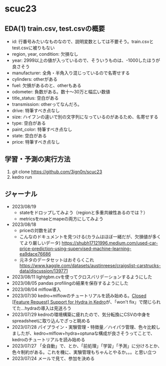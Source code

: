 # scuc23

## EDA(1) train.csv, test.csvの概要
- id: 行番号みたいなものなので、説明変数としては不要そう。train.csvとtest.csvに被りもない
- region, year, condition: 欠損なし
- year: 2999以上の値が入っているので、そういうものは、-1000したほうが良さそう
- manufacturer: 全角・半角入り混じっているので名寄せする
- cylinders: otherがある
- fuel: 欠損があるのと、otherもある
- odometer: 負数がある。数十〜30万と幅広い数値
- title_status: 空白がある
- transmission: otherってなんだろ。
- drive: 特筆すべき点なし
- size: ハイフンの違いで別の文字列になっているのがあるため、名寄せする
- type: 空白がある
- paint_color: 特筆すべき点なし
- state: 空白がある
- price: 特筆すべき点なし

## 学習・予測の実行方法
1. git clone https://github.com/3ign0n/scuc23
2. kedro run


## ジャーナル
- 2023/08/19
  - stateをドロップしてみよう（regionと多重共線性あるのでは？）
  - metricsをmaeとmapeの両方にしてみよう
- 2023/08/18
  - priceの対数を試す
  - こんなのドキュメントを見つける(カラムはほぼ一緒だが、欠損値が多くてより厳しいデータ) https://shubh17121996.medium.com/used-car-price-prediction-using-supervised-machine-learning-ea9dace76686 
  - 元ネタのデータセットはおそらくこれ https://www.kaggle.com/datasets/austinreese/craigslist-carstrucks-data/discussion/139771
- 2023/08/11 lightgbm.cvを使ってクロスバリデーションするようにした
- 2023/08/05 pandas profilingの結果を保存するようにした
- 2023/08/04 mlflow導入
- 2023/07/30 kedro+mlflowのチュートリアルを読み始める。[Closed
[Feature Request] Support for Hydra in Kedro](https://github.com/kedro-org/kedro/issues/1303)が、「won't fix」で閉じられてた...hydraの導入は見送ろう
- 2023/07/29 kedroの環境構築に疲れたので、気分転換にCSVの中身をspreadsheetに取り込んでざっと眺める
- 2023/07/28 パイプライン・実験管理・特徴量／ハイパラ管理、色々比較しましたが、kedro+mlflow+hydra+optunaな構成が良さそうってことで、kedroのチュートリアルを読み始める
- 2023/07/27 「全自動」で、とか、「前処理」「学習」「予測」に分けろとか、色々制約がある。これを機に、実験管理もちゃんとやるか。。。と思い立つ
- 2023/07/24 メールで見て、参加を決める
